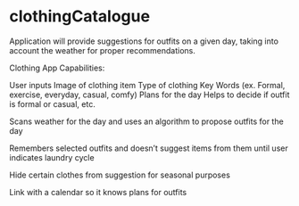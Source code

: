 # clothingCatalogue
Application will provide suggestions for outfits on a given day, taking into account the weather for proper recommendations.

Clothing App Capabilities:

User inputs
    Image of clothing item
        Type of clothing
        Key Words (ex. Formal, exercise, everyday, casual, comfy)
    Plans for the day
        Helps to decide if outfit is formal or casual, etc. 

Scans weather for the day and uses an algorithm to propose outfits for the day 

Remembers selected outfits and doesn’t suggest items from them until user indicates laundry cycle 

Hide certain clothes from suggestion for seasonal purposes 

Link with a calendar so it knows plans for outfits 
 